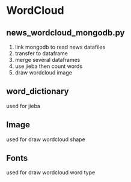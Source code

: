 # WordCloud
## news_wordcloud_mongodb.py
1. link mongodb to read news datafiles
2. transfer to dataframe
3. merge several dataframes
4. use jieba then count words
5. draw wordcloud image

## word_dictionary
used for jieba

## Image
used for draw wordcloud shape

## Fonts
used for draw wordcloud word type
